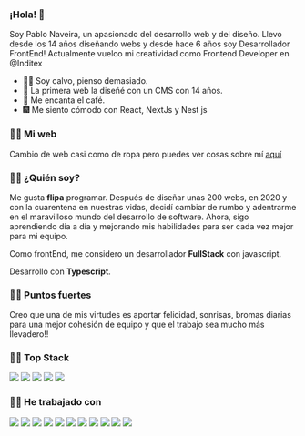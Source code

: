### ¡Hola! 👋

Soy Pablo Naveira, un apasionado del desarrollo web y del diseño. Llevo desde los 14 años diseñando webs y desde hace 6 años soy Desarrollador FrontEnd! Actualmente vuelco mi creatividad como Frontend Developer en @Inditex

- 👨‍🦲 Soy calvo, pienso demasiado.
- 📄 La primera web la diseñé con un CMS con 14 años.
- 🍵 Me encanta el café.
- 🎆 Me siento cómodo con React, NextJs y Nest js


###  🧞‍♂️ Mi web
Cambio de web casi como de ropa pero puedes ver cosas sobre mí [aquí](https://www.pablonaveira.dev)



###  🧞‍♂️ ¿Quién soy?
Me ~~gusta~~ **flipa** programar. Después de diseñar unas 200 webs, en 2020 y con la cuarentena en nuestras vidas, decidí cambiar de rumbo y adentrarme en el maravilloso mundo del desarrollo de software. Ahora, sigo aprendiendo día a día y mejorando mis habilidades para ser cada vez mejor para mi equipo.

Como frontEnd, me considero un desarrollador **FullStack** con javascript.

Desarrollo con **Typescript**.


### 🧜‍♂️ **Puntos fuertes**
Creo que una de mis virtudes es aportar felicidad, sonrisas, bromas diarias para una mejor cohesión de equipo y que el trabajo sea mucho más llevadero!! 


### 🧜‍♂️ **Top Stack**
<p>
  <img src="https://img.shields.io/badge/-JavaScript-F7DF1E?style=flat&logo=javascript&logoColor=black">
  <img src="https://img.shields.io/badge/-React-1e81b0?style=flat&logo=react&logoColor=white">
  <img src="https://img.shields.io/badge/-Next JS-1e81b0?style=flat&logo=nextdotjs&logoColor=white">
  <img src="https://img.shields.io/badge/-TypeScript-3178C6?style=flat&logo=typescript&logoColor=white">
  <img src="https://img.shields.io/badge/-Nest JS-4479A1?style=flat&logo=nestjs&logoColor=white">

</p>


###  🧑‍💻 **He trabajado con**
<p>
 <img src="https://img.shields.io/badge/-Nodejs-339933?style=flat&logo=node.js&logoColor=white">
  <img src="https://img.shields.io/badge/-Express-000000?style=flat&logo=express&logoColor=white">
  <img src="https://img.shields.io/badge/-MongoDB-47A248?style=flat&logo=mongodb&logoColor=white">
  <img src="https://img.shields.io/badge/-MySQL-4479A1?style=flat&logo=mysql&logoColor=white">
    <img src="https://img.shields.io/badge/-Git-F05032?style=flat&logo=git&logoColor=white">
  <img src="https://img.shields.io/badge/-Bootstrap-563D7C?style=flat&logo=bootstrap&logoColor=white">
  <img src="https://img.shields.io/badge/-GraphQL-E10098?style=flat&logo=graphql&logoColor=white">
  <img src="https://img.shields.io/badge/-SCSS-CC6699?style=flat&logo=sass&logoColor=white">
  <img src="https://img.shields.io/badge/-Docker-2496ED?style=flat&logo=docker&logoColor=white">
  <img src="https://img.shields.io/badge/-React Native-3178C6?style=flat&logo=react&logoColor=white">
  <img src="https://img.shields.io/badge/-Three Js-E10098?style=flat&logo=threedotjs&logoColor=white">
</p>






